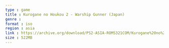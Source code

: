 ```yaml
---
type : game
title : Kurogane no Houkou 2 - Warship Gunner (Japan)
genre : 
format : iso
region : asia
link : https://archive.org/download/PS2-ASIA-ROMS321COM/Kurogane%20no%20Houkou%202%20-%20Warship%20Gunner%20%28Japan%29.7z
size : 522MB
---
```

